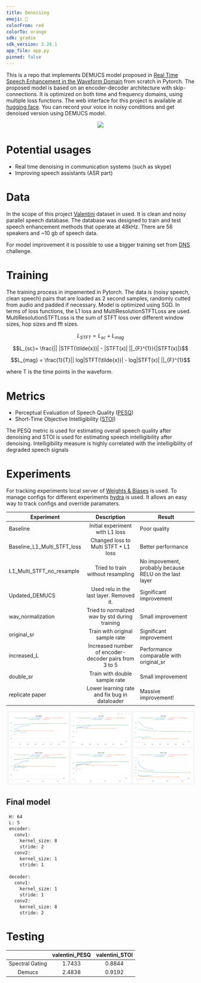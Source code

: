 ```yaml
---
title: Denoising
emoji: 🤗
colorFrom: red
colorTo: orange
sdk: gradio
sdk_version: 3.28.1
app_file: app.py
pinned: false
---
```

This is a repo that implements DEMUCS model proposed in [Real Time Speech Enhancement in the Waveform Domain](https://arxiv.org/abs/2006.12847) from scratch in Pytorch. The proposed model is based on an encoder-decoder architecture with skip-connections. It is optimized on both time and frequency domains, using multiple loss functions. 
The web interface for this project is available at [hugging face](https://huggingface.co/spaces/BorisovMaksim/denoising). You can record your voice in noisy conditions and get denoised version using DEMUCS model. 


<p align="center">
  <img src="https://th.bing.com/th/id/OIP.JuP5GDiGXTGkVR-x7Ov0bgHaF8?w=233&h=186&c=7&r=0&o=5&dpr=2&pid=1.7" >
</p>


# Potential usages
- Real time denoising in communication systems (such as skype)
- Improving speech assistants (ASR part)


# Data
In the scope of this project [Valentini](https://datashare.ed.ac.uk/handle/10283/2791) dataset in used. It is clean and noisy parallel speech database. The database was designed to train and test speech enhancement methods that operate at 48kHz. There are 56 speakers and ~10 gb of speech data.

For model improvement it is possible to use a bigger training set from [DNS](https://www.bing.com/search?q=dns+challenge&cvid=3773a401b19d40269d725a02faf6f79c&aqs=edge.0.69i59j69i57j0l6j69i60.1021j0j4&FORM=ANAB01&PC=U531) challenge.

# Training
The training process in impemented in Pytorch. The data is (noisy speech, clean speech) pairs that are loaded as 2 second samples, randomly cutted from audio and padded if necessary. Model is optimized using SGD. In terms of loss functions, the L1 loss and MultiResolutionSTFTLoss are used.  MultiResolutionSTFTLoss is the sum of STFT loss over different window sizes, hop sizes and fft sizes.

$$L_{STFT}= L_{sc} + L_{mag}$$

$$L_{sc}= \frac{|| |STFT(\tilde{x})| - |STFT(x)| ||_{F}^{1}}{|STFT(x)|}$$

$$L_{mag} = \frac{1}{T}|| log|STFT(\tilde{x})| - log|STFT(x)| ||_{F}^{1}$$

where T is the time points in the waveform.

# Metrics
-  Perceptual Evaluation of Speech Quality ([PESQ](https://torchmetrics.readthedocs.io/en/stable/audio/perceptual_evaluation_speech_quality.html))
- Short-Time Objective Intelligibility ([STOI](https://torchmetrics.readthedocs.io/en/stable/audio/short_time_objective_intelligibility.html))

The PESQ metric is used for estimating overall speech quality after denoising and STOI is used for estimating speech intelligibility after denoising.
Intelligibility measure is highly correlated with the intelligibility of degraded speech signals

# Experiments
For tracking experiments local server of [Weights & Biases](https://wandb.ai/site) is used. To manage configs for different experiments [hydra](https://hydra.cc/) is used. It allows an easy way to track configs and override paramaters.  



| Experiment | Description | Result                                                 |
|--------------|:-----:|--------------------------------------------------------|
| Baseline | Initial experiment with L1 loss  | Poor quality                                           |
| Baseline_L1_Multi_STFT_loss     |  Changed loss to Multi STFT + L1 loss | Better performance                                     | 
|L1_Multi_STFT_no_resample  | Tried to train without resampling | No impovement, probably because RELU on the last layer |
|Updated_DEMUCS | Used relu in the last layer. Removed it.| Significant improvement                                |
|wav_normalization | Tried to normalized wav by std during training| Small improvement                                      |
| original_sr| Train with original sample rate | Significant improvement                                |
|increased_L | Increased number of encoder-decoder pairs from 3 to 5| Performance comparable with original_sr                |
| double_sr| Train with double sample rate| Small improvement                                            | 
|replicate paper | Lower learning rate and fix bug in dataloader | Massive improvement! |  

                                    

![img.png](images/plot.png)
## Final model

<pre><code> H: 64
 L: 5
 encoder:
   conv1:
     kernel_size: 8
     stride: 2
   conv2:
     kernel_size: 1
     stride: 1

 decoder:
   conv1:
     kernel_size: 1
     stride: 1
   conv2:
     kernel_size: 8
     stride: 2
</code></pre>



# Testing
|                 | valentini_PESQ | valentini_STOI |
|:---------------:|:--------------:|:--------------:|
|    Spectral Gating     |     1.7433     |     0.8844     |
| Demucs |     2.4838     |       0.9192   |


